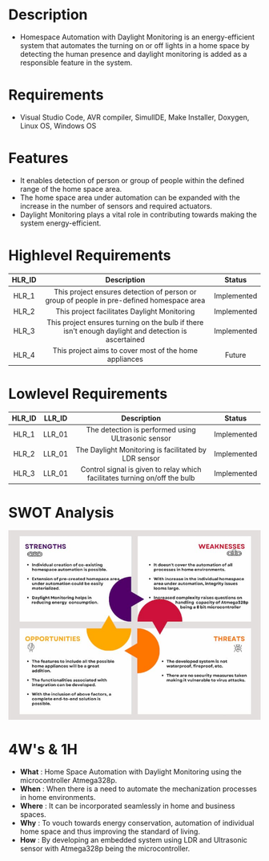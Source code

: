 # Description
* Homespace Automation with Daylight Monitoring is an energy-efficient system that automates the turning on or off lights in a home space by detecting the human presence and daylight monitoring is added as a responsible feature in the system. 

# Requirements
* Visual Studio Code, AVR compiler, SimulIDE, Make Installer, Doxygen, Linux OS, Windows OS
# Features
* It enables detection of person or group of people within the defined range of the home space area.
* The home space area under automation can be expanded with the increase in the number of sensors and required actuators.
* Daylight Monitoring plays a vital role in contributing towards making the system energy-efficient.
   
# Highlevel Requirements
|HLR_ID|Description|Status|
|:--:|:--:|:--:|
|HLR_1|This project ensures detection of person or group of people in pre-defined homespace area|Implemented|
|HLR_2|This project facilitates Daylight Monitoring|Implemented|
|HLR_3|This project ensures turning on the bulb if there isn't enough daylight and detection is ascertained|Implemented|
|HLR_4|This project aims to cover most of the home appliances|Future|

    
# Lowlevel Requirements
|HLR_ID|LLR_ID|Description|Status|
|:--:|:--:|:--:|:--:|
|HLR_1|LLR_01|The detection is performed using ULtrasonic sensor|Implemented|
|HLR_2|LLR_01|The Daylight Monitoring is facilitated by LDR sensor|Implemented|
|HLR_3|LLR_01|Control signal is given to relay which facilitates turning on/off the bulb|Implemented|


# SWOT Analysis
![](https://github.com/ITSMEUNICK-21/M2_AVR_based_Homespace_Automation_with_Daylight_Monitoring/blob/main/6_Output/Others/SWOT_Analysis_M2.jpg)

# 4W's & 1H
* **What**  : Home Space Automation with Daylight Monitoring using the microcontroller Atmega328p.
* **When**  : When there is a need to automate the mechanization processes in home environments.
* **Where** : It can be incorporated seamlessly in home and business spaces.
* **Why**   : To vouch towards energy conservation, automation of individual home space and thus improving the standard of living.
* **How**   : By developing an embedded system using LDR and Ultrasonic sensor with Atmega328p being the microcontroller.



